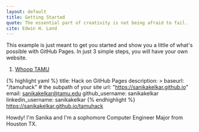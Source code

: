 ```yaml
---
layout: default
title: Getting Started
quote: The essential part of creativity is not being afraid to fail.
cite: Edwin H. Land
---
```


This example is just meant to get you started and show you a little of what's
possible with GitHub Pages. In just 3 simple steps, you will have your own
website.

1. [Whoop TAMU](https://tamu.edu)

{% highlight yaml %}
title: Hack on GitHub Pages
description: >
baseurl: "/tamuhack" # the subpath of your site
url: "https://sanikakelkar.github.io"
email: sanikakelkar@tamu.edu
github_username:  sanikakelkar
linkedin_username: sanikakelkar
{% endhighlight %}
https://sanikakelkar.github.io/tamuhack

Howdy! I'm Sanika and I'm a sophomore Computer Engineer Major from Houston TX. 

